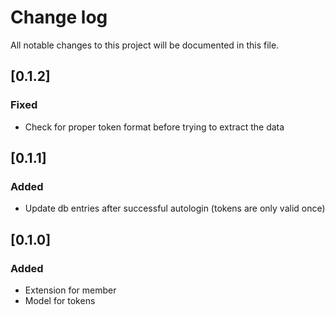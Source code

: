 # Change log
All notable changes to this project will be documented in this file.

## [0.1.2]
### Fixed
- Check for proper token format before trying to extract the data

## [0.1.1]
### Added
- Update db entries after successful autologin (tokens are only valid once)

## [0.1.0]
### Added
- Extension for member
- Model for tokens
